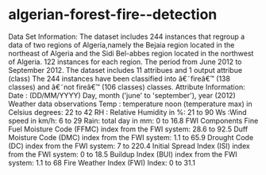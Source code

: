 # algerian-forest-fire--detection
Data Set Information: The dataset includes 244 instances that regroup a data of two regions of Algeria,namely the Bejaia region located in the northeast of Algeria and the Sidi Bel-abbes region located in the northwest of Algeria.  122 instances for each region.  The period from June 2012 to September 2012.  The dataset includes 11 attribues and 1 output attribue (class)  The 244 instances have been classified into â€˜fireâ€™ (138 classes) and â€˜not fireâ€™ (106 classes) classes.  Attribute Information: Date : (DD/MM/YYYY) Day, month ('june' to 'september'), year (2012) Weather data observations Temp : temperature noon (temperature max) in Celsius degrees: 22 to 42 RH : Relative Humidity in %: 21 to 90 Ws :Wind speed in km/h: 6 to 29 Rain: total day in mm: 0 to 16.8 FWI Components Fine Fuel Moisture Code (FFMC) index from the FWI system: 28.6 to 92.5 Duff Moisture Code (DMC) index from the FWI system: 1.1 to 65.9 Drought Code (DC) index from the FWI system: 7 to 220.4 Initial Spread Index (ISI) index from the FWI system: 0 to 18.5 Buildup Index (BUI) index from the FWI system: 1.1 to 68 Fire Weather Index (FWI) Index: 0 to 31.1
